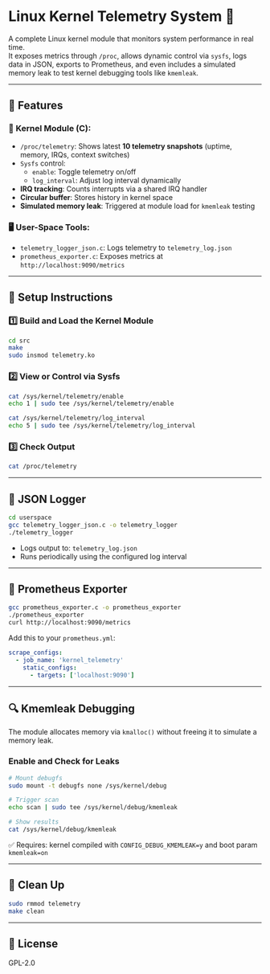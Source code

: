 # Linux Kernel Telemetry System 🧠

A complete Linux kernel module that monitors system performance in real time.  
It exposes metrics through `/proc`, allows dynamic control via `sysfs`, logs data in JSON, exports to Prometheus, and even includes a simulated memory leak to test kernel debugging tools like `kmemleak`.

---

## 🔧 Features

### 🧱 Kernel Module (C):
- `/proc/telemetry`: Shows latest **10 telemetry snapshots** (uptime, memory, IRQs, context switches)
- `Sysfs` control:
  - `enable`: Toggle telemetry on/off  
  - `log_interval`: Adjust log interval dynamically
- **IRQ tracking**: Counts interrupts via a shared IRQ handler
- **Circular buffer**: Stores history in kernel space
- **Simulated memory leak**: Triggered at module load for `kmemleak` testing

### 🖥️ User-Space Tools:
- `telemetry_logger_json.c`: Logs telemetry to `telemetry_log.json`
- `prometheus_exporter.c`: Exposes metrics at `http://localhost:9090/metrics`

---

## 🚀 Setup Instructions

### 1️⃣ Build and Load the Kernel Module
```bash
cd src
make
sudo insmod telemetry.ko
```

### 2️⃣ View or Control via Sysfs
```bash
cat /sys/kernel/telemetry/enable
echo 1 | sudo tee /sys/kernel/telemetry/enable

cat /sys/kernel/telemetry/log_interval
echo 5 | sudo tee /sys/kernel/telemetry/log_interval
```

### 3️⃣ Check Output
```bash
cat /proc/telemetry
```

---

## 🧾 JSON Logger

```bash
cd userspace
gcc telemetry_logger_json.c -o telemetry_logger
./telemetry_logger
```

- Logs output to: `telemetry_log.json`  
- Runs periodically using the configured log interval

---

## 📡 Prometheus Exporter

```bash
gcc prometheus_exporter.c -o prometheus_exporter
./prometheus_exporter
curl http://localhost:9090/metrics
```

Add this to your `prometheus.yml`:
```yaml
scrape_configs:
  - job_name: 'kernel_telemetry'
    static_configs:
      - targets: ['localhost:9090']
```

---

## 🔍 Kmemleak Debugging

The module allocates memory via `kmalloc()` without freeing it to simulate a memory leak.

### Enable and Check for Leaks
```bash
# Mount debugfs
sudo mount -t debugfs none /sys/kernel/debug

# Trigger scan
echo scan | sudo tee /sys/kernel/debug/kmemleak

# Show results
cat /sys/kernel/debug/kmemleak
```

✅ Requires: kernel compiled with `CONFIG_DEBUG_KMEMLEAK=y` and boot param `kmemleak=on`

---

## 🧹 Clean Up
```bash
sudo rmmod telemetry
make clean
```

---

## 📄 License
GPL-2.0

